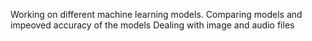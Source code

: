 Working on different machine learning models. 
Comparing models and impeoved accuracy of the models
Dealing with image and audio files
